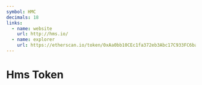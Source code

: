 ```yaml
---
symbol: HMC
decimals: 18
links:
  - name: website
    url: http://hms.io/
  - name: explorer
    url: https://etherscan.io/token/0xAa0bb10CEc1fa372eb3Abc17C933FC6ba863DD9E
---
```


# Hms Token
